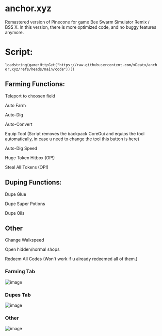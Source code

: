  
# anchor.xyz
Remastered version of Pinecone for game Bee Swarm Simulator Remix / BSS X. In this version, there is more optimized code, and no buggy features anymore.

# Script:
```loadstring(game:HttpGet("https://raw.githubusercontent.com/xDeatx/anchor.xyz/refs/heads/main/code"))()```


## Farming Functions:
Teleport to choosen field

Auto Farm

Auto-Dig

Auto-Convert

Equip Tool (Script removes the backpack CoreGui and equips the tool automatically, in case u need to change the tool this button is here)

Auto-Dig Speed

Huge Token Hitbox (OP!)

Steal All Tokens (OP!)

## Duping Functions:
Dupe Glue

Dupe Super Potions

Dupe Oils

## Other
Change Walkspeed

Open hidden/normal shops

Redeem All Codes (Won't work if u already redeemed all of them.)


### Farming Tab
![image](https://github.com/user-attachments/assets/5a346215-19cb-4d2b-92ae-e2211d780d56)


### Dupes Tab
![image](https://github.com/user-attachments/assets/6116ecfb-380c-4ae3-94eb-05d66347851d)

### Other
![image](https://github.com/user-attachments/assets/f3e0db2f-c8a4-4a10-bb8a-596308ff93d8)





